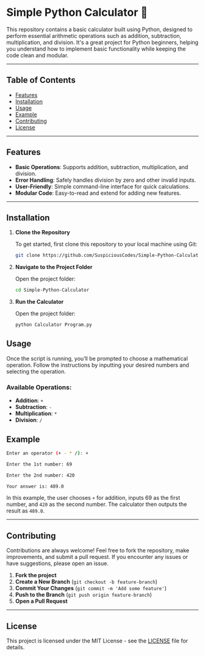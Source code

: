 # Simple Python Calculator 🧮

This repository contains a basic calculator built using Python, designed to perform essential arithmetic operations such as addition, subtraction, multiplication, and division. It's a great project for Python beginners, helping you understand how to implement basic functionality while keeping the code clean and modular.

---

## Table of Contents
- [Features](#features)
- [Installation](#installation)
- [Usage](#usage)
- [Example](#example)
- [Contributing](#contributing)
- [License](#license)

---

## Features

- **Basic Operations**: Supports addition, subtraction, multiplication, and division.
- **Error Handling**: Safely handles division by zero and other invalid inputs.
- **User-Friendly**: Simple command-line interface for quick calculations.
- **Modular Code**: Easy-to-read and extend for adding new features.

---

## Installation

1. **Clone the Repository**

   To get started, first clone this repository to your local machine using Git:
   
   ```bash
   git clone https://github.com/SuspiciousCodes/Simple-Python-Calculator.git

2. **Navigate to the Project Folder**

   Open the project folder:
   
   ```bash
   cd Simple-Python-Calculator
   
3. **Run the Calculator**

   Open the project folder:
   
   ```bash
   python Calculator Program.py

## Usage

Once the script is running, you’ll be prompted to choose a mathematical operation. Follow the instructions by inputting your desired numbers and selecting the operation.

### Available Operations:
- **Addition**: `+`
- **Subtraction**: `-`
- **Multiplication**: `*`
- **Division**: `/`

## Example

  ```bash
  Enter an operator (+ - * /): +

  Enter the 1st number: 69

  Enter the 2nd number: 420

  Your answer is: 489.0
  ```

In this example, the user chooses `+` for addition, inputs 69 as the first number, and `420` as the second number. The calculator then outputs the result as `489.0`.

---

## Contributing

Contributions are always welcome! Feel free to fork the repository, make improvements, and submit a pull request. If you encounter any issues or have suggestions, please open an issue.

1. **Fork the project**
2. **Create a New Branch** (`git checkout -b feature-branch`)
3. **Commit Your Changes** (`git commit -m 'Add some feature'`)
4. **Push to the Branch** (`git push origin feature-branch`)
5. **Open a Pull Request**

---

## License

This project is licensed under the MIT License - see the [LICENSE](LICENSE) file for details.
